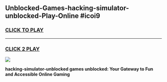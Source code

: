 
## Unblocked-Games-hacking-simulator-unblocked-Play-Online #icoi9
<h3>
<a href="https://news.freeplayer.one?title=hacking-simulator-unblocked&ref=3">CLICK TO PLAY</a></h3>
<hr>

<h3>
<a href="https://news.freeplayer.one?title=hacking-simulator-unblocked&ref=3">CLICK 2 PLAY</a>
  
</h3>

<a href="https://news.freeplayer.one?title=hacking-simulator-unblocked&ref=3"><img src="https://clearcache.store/games.png"></a>


**hacking-simulator-unblocked games unblocked: Your Gateway to Fun and Accessible Online Gaming**
